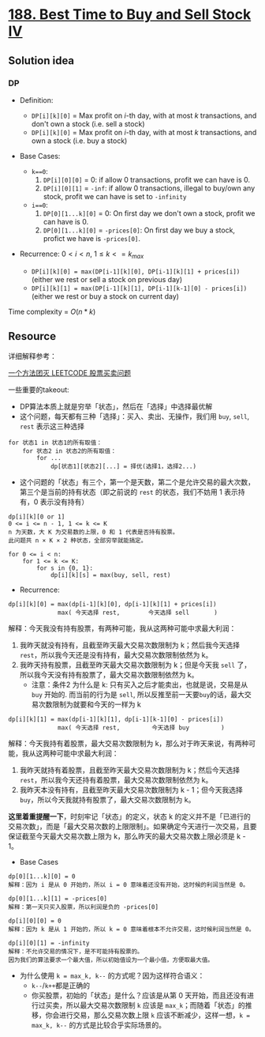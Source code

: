 # [188. Best Time to Buy and Sell Stock IV](https://leetcode.com/problems/best-time-to-buy-and-sell-stock-iv/)

## Solution idea

### DP

* Definition:
    * `DP[i][k][0]` = Max profit on $i$-th day, with at most $k$ transactions, and don't own a stock (i.e. sell a stock)
    * `DP[i][k][0]` = Max profit on $i$-th day, with at most $k$ transactions, and own a stock (i.e. buy a stock)

* Base Cases:
    * `k==0`: 
        1. `DP[i][0][0]` = 0: if allow 0 transactions, profit we can have is 0.
        2. `DP[i][0][1]` = `-inf`: if allow 0 transactions, illegal to buy/own any stock, profit we can have is set to `-infinity`
    * `i==0`:
        1. `DP[0][1...k][0]` = 0: On first day we don't own a stock, profit we can have is 0.
        2. `DP[0][1...k][0]` = `-prices[0]`: On first day we buy a stock, profict we have is `-prices[0]`.

* Recurrence: $0 < i < n$, $1 \leq k <= k_{max}$
    * `DP[i][k][0] = max(DP[i-1][k][0], DP[i-1][k][1] + prices[i])` (either we rest or sell a stock on previous day)
    * `DP[i][k][1] = max(DP[i-1][k][1], DP[i-1][k-1][0] - prices[i])` (either we rest or buy a stock on current day)

Time complexity = $O(n*k)$

## Resource

详细解释参考：

[一个方法团灭 LEETCODE 股票买卖问题](https://labuladong.github.io/algo/3/28/96/)

一些重要的takeout:
* DP算法本质上就是穷举「状态」，然后在「选择」中选择最优解
* 这个问题，每天都有三种「选择」：买入、卖出、无操作，我们用 `buy`, `sell`, `rest` 表示这三种选择
```
for 状态1 in 状态1的所有取值：
    for 状态2 in 状态2的所有取值：
        for ...
            dp[状态1][状态2][...] = 择优(选择1，选择2...)
```
* 这个问题的「状态」有三个，第一个是天数，第二个是允许交易的最大次数，第三个是当前的持有状态（即之前说的 `rest` 的状态，我们不妨用 1 表示持有，0 表示没有持有）
```
dp[i][k][0 or 1]
0 <= i <= n - 1, 1 <= k <= K
n 为天数，大 K 为交易数的上限，0 和 1 代表是否持有股票。
此问题共 n × K × 2 种状态，全部穷举就能搞定。

for 0 <= i < n:
    for 1 <= k <= K:
        for s in {0, 1}:
            dp[i][k][s] = max(buy, sell, rest)
```

* Recurrence:
```
dp[i][k][0] = max(dp[i-1][k][0], dp[i-1][k][1] + prices[i])
              max( 今天选择 rest,        今天选择 sell       )
```
解释：今天我没有持有股票，有两种可能，我从这两种可能中求最大利润：
1. 我昨天就没有持有，且截至昨天最大交易次数限制为 k；然后我今天选择 `rest`，所以我今天还是没有持有，最大交易次数限制依然为 k。
2. 我昨天持有股票，且截至昨天最大交易次数限制为 k；但是今天我 `sell` 了，所以我今天没有持有股票了，最大交易次数限制依然为 k。
    * 注意：条件2 为什么是 k: 只有买入之后才能卖出，也就是说，交易是从 `buy` 开始的. 而当前的行为是 `sell`, 所以反推至前一天要`buy`的话，最大交易次数限制为就要和今天的一样为 k

```
dp[i][k][1] = max(dp[i-1][k][1], dp[i-1][k-1][0] - prices[i])
              max( 今天选择 rest,         今天选择 buy         )
```
解释：今天我持有着股票，最大交易次数限制为 k，那么对于昨天来说，有两种可能，我从这两种可能中求最大利润：
1. 我昨天就持有着股票，且截至昨天最大交易次数限制为 k；然后今天选择 `rest`，所以我今天还持有着股票，最大交易次数限制依然为 k。
2. 我昨天本没有持有，且截至昨天最大交易次数限制为 k - 1；但今天我选择 `buy`，所以今天我就持有股票了，最大交易次数限制为 k。

**这里着重提醒一下**，时刻牢记「状态」的定义，状态 k 的定义并不是「已进行的交易次数」，而是「最大交易次数的上限限制」。如果确定今天进行一次交易，且要保证截至今天最大交易次数上限为 k，那么昨天的最大交易次数上限必须是 k - 1。

* Base Cases
```
dp[0][1...k][0] = 0
解释：因为 i 是从 0 开始的，所以 i = 0 意味着还没有开始，这时候的利润当然是 0。

dp[0][1...k][1] = -prices[0]
解释：第一天只买入股票，所以利润是负的 -prices[0]

dp[i][0][0] = 0
解释：因为 k 是从 1 开始的，所以 k = 0 意味着根本不允许交易，这时候利润当然是 0。

dp[i][0][1] = -infinity
解释：不允许交易的情况下，是不可能持有股票的。
因为我们的算法要求一个最大值，所以初始值设为一个最小值，方便取最大值。
```
* 为什么使用 `k = max_k, k--` 的方式呢？因为这样符合语义：
    * `k--`/`k++`都是正确的
    * 你买股票，初始的「状态」是什么？应该是从第 0 天开始，而且还没有进行过买卖，所以最大交易次数限制 `k` 应该是 `max_k`；而随着「状态」的推移，你会进行交易，那么交易次数上限 `k` 应该不断减少，这样一想，`k = max_k, k--` 的方式是比较合乎实际场景的。
